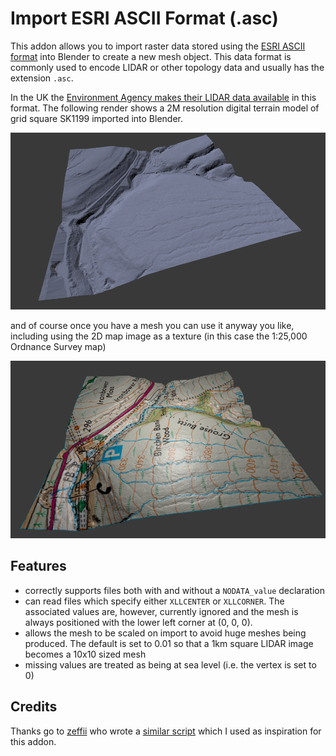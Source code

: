 # Import ESRI ASCII Format (.asc)

This addon allows you to import raster data stored using the
[ESRI ASCII format](http://resources.esri.com/help/9.3/arcgisdesktop/com/gp_toolref/spatial_analyst_tools/esri_ascii_raster_format.htm)
into Blender to create a new mesh object. This data format is commonly used to
encode LIDAR or other topology data and usually has the extension `.asc`. 

In the UK the [Environment Agency makes their LIDAR data available](https://environment.data.gov.uk/dataset/2e8d0733-4f43-48b4-9e51-631c25d1b0a9) in this format. The following render shows a 2M resolution digital terrain model of grid square SK1199 imported into Blender.

![example](./examples/SK1199_DTM_2M.png)

and of course once you have a mesh you can use it anyway you like, including using the 2D map image as a texture (in this case the 1:25,000 Ordnance Survey map)

![example](./examples/SK1199_25000.png)

## Features
- correctly supports files both with and without a `NODATA_value` declaration
- can read files which specify either `XLLCENTER` or `XLLCORNER`. The associated values are, however, currently ignored and the mesh is always positioned with the lower left corner at (0, 0, 0).
- allows the mesh to be scaled on import to avoid huge meshes being produced. The default is set to 0.01 so that a 1km square LIDAR image becomes a 10x10 sized mesh
- missing values are treated as being at sea level (i.e. the vertex is set to 0)

## Credits

Thanks go to [zeffii](https://github.com/zeffii) who wrote a [similar script](https://gist.github.com/zeffii/5dc7dd44899b7ae36dab73a2c235cd4f#file-modified_original_with_skipping_whitespace-py)
which I used as inspiration for this addon.
